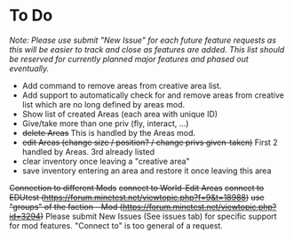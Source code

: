 # To Do

_Note: Please use submit "New Issue" for each future feature requests as this will be easier to track and close as features are added. This list should be reserved for currently planned major features and phased out eventually._
* Add command to remove areas from creative area list.
* Add support to automatically check for and remove areas from creative list which are no long defined by areas mod.
* Show list of created Areas (each area with unique ID)
* Give/take more than one priv (fly, interact, ...)
* ~~delete Areas~~ This is handled by the Areas mod.
* ~~edit Areas (change size / position? / change privs given-taken)~~ First 2 handled by Areas. 3rd already listed 
* clear inventory once leaving a "creative area"
* save inventory entering an area and restore it once leaving this area

~~Connection to different Mods~~
~~connect to World-Edit Areas~~ 
~~connect to EDUtest (https://forum.minetest.net/viewtopic.php?f=9&t=18988)~~
~~use "groups" of the faction - Mod (https://forum.minetest.net/viewtopic.php?id=3294)~~
 Please submit New Issues (See issues tab) for specific support for mod features. "Connect to" is too general of a request.
